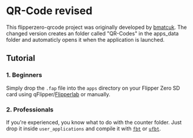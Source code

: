 # QR-Code revised

This flipperzero-qrcode project was originally developed by [bmatcuk](https://github.com/bmatcuk/flipperzero-qrcode). The changed version creates an folder called "QR-Codes" in the apps_data folder and automaticly opens it when the application is launched.


## Tutorial

### 1. Beginners

Simply drop the `.fap` file into the `apps` directory on your Flipper Zero SD card using qFlipper/[Flipperlab](https://lab.flipper.net/) or manually.

### 2. Professionals

If you're experienced, you know what to do with the counter folder. Just drop it inside `user_applications` and compile it with [`fbt`](https://github.com/flipperdevices/flipperzero-firmware/blob/dev/documentation/fbt.md) or [`ufbt`](https://pypi.org/project/ufbt/).
